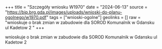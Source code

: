 +++
title = "Szczegóły wniosku W1970"
date = "2024-06-13"
source = "https://bip.brg.gda.pl/images/uploads/wnioski-do-planu-ogolnego/w1970.pdf"
tags = ["wnioski-ogolne"]
geolinks = []
raw = "wnioskuje o brak zmian w zabudowie dla SOROD Komunalnik w Gdansku ul Kadetow 2 "
+++

wnioskuje o brak zmian w zabudowie dla SOROD Komunalnik w Gdansku ul Kadetow
2



